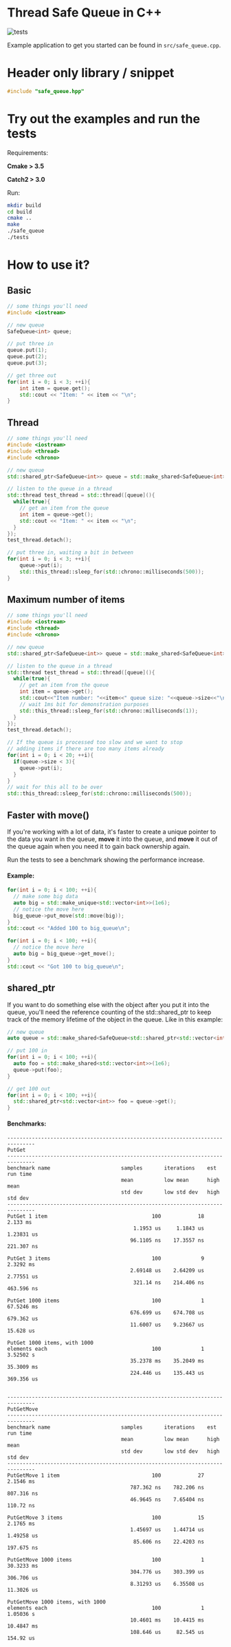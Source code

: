 Thread Safe Queue in C++
===

![tests](https://github.com/jurschreuder/safe_queue/actions/workflows/test-ubuntu.yml/badge.svg)

Example application to get you started can be found in `src/safe_queue.cpp`.

# Header only library / snippet
```cpp
#include "safe_queue.hpp"
```

# Try out the examples and run the tests

Requirements:

**Cmake > 3.5**

**Catch2 > 3.0**

Run:

```bash
mkdir build
cd build
cmake ..
make
./safe_queue
./tests
```

# How to use it?

## Basic

```cpp
// some things you'll need
#include <iostream>

// new queue
SafeQueue<int> queue;

// put three in
queue.put(1);
queue.put(2);
queue.put(3);

// get three out
for(int i = 0; i < 3; ++i){
    int item = queue.get();
    std::cout << "Item: " << item << "\n";
}

```

## Thread

```cpp
// some things you'll need
#include <iostream>
#include <thread>
#include <chrono>

// new queue
std::shared_ptr<SafeQueue<int>> queue = std::make_shared<SafeQueue<int>>();

// listen to the queue in a thread
std::thread test_thread = std::thread([queue](){
  while(true){
    // get an item from the queue 
    int item = queue->get();
    std::cout << "Item: " << item << "\n";
  }
});
test_thread.detach(); 

// put three in, waiting a bit in between
for(int i = 0; i < 3; ++i){
    queue->put(i);
    std::this_thread::sleep_for(std::chrono::milliseconds(500));
}

```

## Maximum number of items

```cpp
// some things you'll need
#include <iostream>
#include <thread>
#include <chrono>

// new queue
std::shared_ptr<SafeQueue<int>> queue = std::make_shared<SafeQueue<int>>();

// listen to the queue in a thread
std::thread test_thread = std::thread([queue](){
  while(true){
    // get an item from the queue 
    int item = queue->get();
    std::cout<<"Item number: "<<item<<" queue size: "<<queue->size<<"\n";
    // wait 1ms bit for demonstration purposes
    std::this_thread::sleep_for(std::chrono::milliseconds(1));
  }
});
test_thread.detach(); 

// If the queue is processed too slow and we want to stop
// adding items if there are too many items already
for(int i = 0; i < 20; ++i){
  if(queue->size < 3){
    queue->put(i);
  }
}
// wait for this all to be over
std::this_thread::sleep_for(std::chrono::milliseconds(500));

```

## Faster with move()

If you're working with a lot of data, it's faster to create a unique pointer to the data you want in the queue, **move** it into the queue, and **move** it out of the queue again when you need it to gain back ownership again.

Run the tests to see a benchmark showing the performance increase.

#### Example:

```cpp
for(int i = 0; i < 100; ++i){
  // make some big data
  auto big = std::make_unique<std::vector<int>>(1e6);
  // notice the move here 
  big_queue->put_move(std::move(big));
}
std::cout << "Added 100 to big_queue\n";

for(int i = 0; i < 100; ++i){
  // notice the move here
  auto big = big_queue->get_move();
}
std::cout << "Got 100 to big_queue\n";

```

## shared\_ptr

If you want to do something else with the object after you put it into the queue, you'll need the reference counting of the std::shared\_ptr to keep track of the memory lifetime of the object in the queue. Like in this example:

```cpp
// new queue
auto queue = std::make_shared<SafeQueue<std::shared_ptr<std::vector<int>>>>();

// put 100 in
for(int i = 0; i < 100; ++i){	
  auto foo = std::make_shared<std::vector<int>>(1e6);
  queue->put(foo);
}

// get 100 out
for(int i = 0; i < 100; ++i){
  std::shared_ptr<std::vector<int>> foo = queue->get();
}

```


#### Benchmarks:

```
-------------------------------------------------------------------------------
PutGet
-------------------------------------------------------------------------------
benchmark name                       samples       iterations    est run time
                                     mean          low mean      high mean
                                     std dev       low std dev   high std dev
-------------------------------------------------------------------------------
PutGet 1 item                                  100            18      2.133 ms 
                                         1.1953 us     1.1843 us    1.23831 us 
                                        96.1105 ns    17.3557 ns    221.307 ns 
                                                                               
PutGet 3 items                                 100             9     2.3292 ms 
                                        2.69148 us    2.64209 us    2.77551 us 
                                         321.14 ns    214.406 ns    463.596 ns 
                                                                               
PutGet 1000 items                              100             1    67.5246 ms 
                                        676.699 us    674.708 us    679.362 us 
                                        11.6007 us    9.23667 us     15.628 us 
                                                                               
PutGet 1000 items, with 1000                                                   
elements each                                  100             1     3.52502 s 
                                        35.2378 ms    35.2049 ms    35.3009 ms 
                                        224.446 us    135.443 us    369.356 us 
                                                                               
```

```
-------------------------------------------------------------------------------
PutGetMove
-------------------------------------------------------------------------------
benchmark name                       samples       iterations    est run time
                                     mean          low mean      high mean
                                     std dev       low std dev   high std dev
-------------------------------------------------------------------------------
PutGetMove 1 item                              100            27     2.1546 ms 
                                        787.362 ns    782.206 ns    807.316 ns 
                                        46.9645 ns    7.65404 ns     110.72 ns 
                                                                               
PutGetMove 3 items                             100            15     2.1765 ms 
                                        1.45697 us    1.44714 us    1.49258 us 
                                         85.606 ns    22.4203 ns    197.675 ns 
                                                                               
PutGetMove 1000 items                          100             1    30.3233 ms 
                                        304.776 us    303.399 us    306.706 us 
                                        8.31293 us    6.35508 us    11.3026 us 
                                                                               
PutGetMove 1000 items, with 1000                                               
elements each                                  100             1     1.05036 s 
                                        10.4601 ms    10.4415 ms    10.4847 ms 
                                        108.646 us     82.545 us     154.92 us 
```
